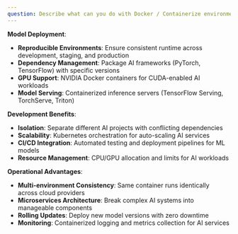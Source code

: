```yaml
---
question: Describe what can you do with Docker / Containerize environment in the context of AI
---
```


**Model Deployment**:
- **Reproducible Environments**: Ensure consistent runtime across development, staging, and production
- **Dependency Management**: Package AI frameworks (PyTorch, TensorFlow) with specific versions
- **GPU Support**: NVIDIA Docker containers for CUDA-enabled AI workloads
- **Model Serving**: Containerized inference servers (TensorFlow Serving, TorchServe, Triton)

**Development Benefits**:
- **Isolation**: Separate different AI projects with conflicting dependencies
- **Scalability**: Kubernetes orchestration for auto-scaling AI services
- **CI/CD Integration**: Automated testing and deployment pipelines for ML models
- **Resource Management**: CPU/GPU allocation and limits for AI workloads

**Operational Advantages**:
- **Multi-environment Consistency**: Same container runs identically across cloud providers
- **Microservices Architecture**: Break complex AI systems into manageable components
- **Rolling Updates**: Deploy new model versions with zero downtime
- **Monitoring**: Containerized logging and metrics collection for AI services